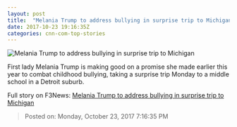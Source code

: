 ```yaml
---
layout: post
title:  "Melania Trump to address bullying in surprise trip to Michigan"
date: 2017-10-23 19:16:35Z
categories: cnn-com-top-stories
---
```


![Melania Trump to address bullying in surprise trip to Michigan](http://cdn.cnn.com/cnnnext/dam/assets/170928091140-melania-trump-poland-07-06-2017-super-tease.jpg)

First lady Melania Trump is making good on a promise she made earlier this year to combat childhood bullying, taking a surprise trip Monday to a middle school in a Detroit suburb.


Full story on F3News: [Melania Trump to address bullying in surprise trip to Michigan](http://www.f3nws.com/n/EQCkn)

> Posted on: Monday, October 23, 2017 7:16:35 PM
